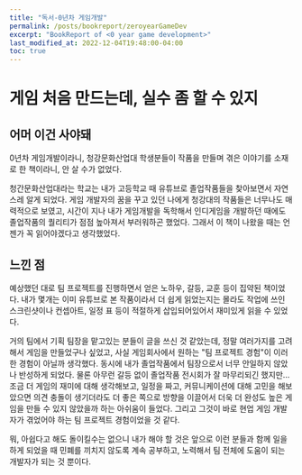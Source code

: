 ```yaml
---
title: "독서-0년차 게임개발"
permalink: /posts/bookreport/zeroyearGameDev
excerpt: "BookReport of <0 year game development>"
last_modified_at: 2022-12-04T19:48:00-04:00
toc: true
---
```


# 게임 처음 만드는데, 실수 좀 할 수 있지

## 어머 이건 사야돼
0년차 게임개발이라니, 청강문화산업대 학생분들이 작품을 만들며 겪은 이야기를 소재로 한 책이라니, 안 살 수가 없었다.

청간문화산업대라는 학교는 내가 고등학교 때 유튜브로 졸업작품들을 찾아보면서 자연스레 알게 되었다. 게임 개발자의 꿈을 꾸고 있던 나에게 청강대의 작품들은 너무나도 매력적으로 보였고, 시간이 지나 내가 게임개발을 독학해서 인디게임을 개발하던 때에도 졸업작품의 퀄리티가 점점 높아져서 부러워하곤 했었다. 그래서 이 책이 나왔을 때는 언젠가 꼭 읽어야겠다고 생각했었다.

## 느낀 점
예상했던 대로 팀 프로젝트를 진행하면서 얻은 노하우, 갈등, 교훈 등이 집약된 책이었다. 내가 몇개는 이미 유튜브로 본 작품이라서 더 쉽게 읽었는지는 몰라도 작업에 쓰인 스크린샷이나 컨셉아트, 일정 표 등이 적절하게 삽입되어있어서 재미있게 읽을 수 있었다.

거의 팀에서 기획 팀장을 맡고있는 분들이 글을 쓰신 것 같았는데, 정말 여러가지를 고려해서 게임을 만들었구나 싶었고, 사실 게임회사에서 원하는 "팀 프로젝트 경험"이 이러한 경험이 아닐까 생각했다. 동시에 내가 졸업작품에서 팀장으로서 너무 안일하지 않았나 반성하게 되었다. 물론 아무런 갈등 없이 졸업작품 전시회가 잘 마무리되긴 했지만... 조금 더 게임의 재미에 대해 생각해보고, 일정을 짜고, 커뮤니케이션에 대해 고민을 해보았으면 의견 충돌이 생기더라도 더 좋은 쪽으로 방향을 이끌어서 더욱 더 완성도 높은 게임을 만들 수 있지 않았을까 하는 아쉬움이 들었다. 그리고 그것이 바로 현업 게임 개발자가 겪었어야 하는 팀 프로젝트 경험이었을 것 같다.

뭐, 아쉽다고 해도 돌이킬수는 없으니 내가 해야 할 것은 앞으로 이런 분들과 함께 일을 하게 되었을 때 민폐를 끼치지 않도록 계속 공부하고, 노력해서 팀 전체에 도움이 되는 개발자가 되는 것 뿐이다.